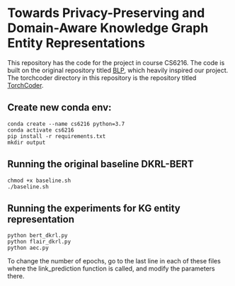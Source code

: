 # Towards Privacy-Preserving and Domain-Aware Knowledge Graph Entity Representations

This repository has the code for the project in course CS6216. The code is built on the original repository titled [BLP](https://github.com/dfdazac/blp), which heavily inspired our project. The torchcoder directory in this repository is the repository titled [TorchCoder](https://github.com/hellojinwoo/TorchCoder). 

## Create new conda env:
```
conda create --name cs6216 python=3.7
conda activate cs6216
pip install -r requirements.txt
mkdir output
```
## Running the original baseline DKRL-BERT
```
chmod +x baseline.sh
./baseline.sh
```
## Running the experiments for KG entity representation
```
python bert_dkrl.py
python flair_dkrl.py
python aec.py
```
To change the number of epochs, go to the last line in each of these files where the link_prediction function is called, and modify the parameters there. 
